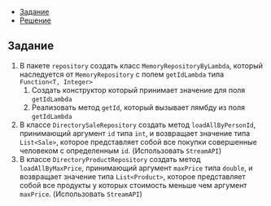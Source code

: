 <!-- TOC -->

* [Задание](#задание)
* [Решение](src/main/java)

<!-- TOC -->

## Задание

1. В пакете `repository` создать класс `MemoryRepositoryByLambda`, который наследуется от `MemoryRepository` с
   полем `getIdLambda` типа `Function<T, Integer>`
    1. Создать конструктор который принимает значение для поля `getIdLambda`
    2. Реализовать метод `getId`, который вызывает лямбду из поля `getIdLambda`
2. В классе `DirectorySaleRepository` создать метод `loadAllByPersonId`, принимающий аргумент `id` типа `int`, и
   возвращает значение типа `List<Sale>`, которое представляет собой все покупки совершенные человеком с
   определенным `id`. (Использовать `StreamAPI`)
3. В классе `DirectoryProductRepository` создать метод `loadAllByMaxPrice`, принимающий аргумент `maxPrice`
   типа `double`, и возвращает значение типа `List<Product>`, которое представляет собой все продукты у которых
   стоимость меньше чем аргумент `maxPrice`. (Использовать `StreamAPI`)